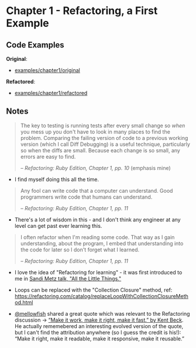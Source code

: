 # Chapter 1 - Refactoring, a First Example

## Code Examples

**Original**:
- [examples/chapter1/original](examples/chapter1/original)

**Refactored**:
- [examples/chapter1/refactored](examples/chapter1/refactored)

## Notes

> The key to testing is running tests after every small change so _when_ you mess up you don't have to look in many places to find the problem.
> Comparing the failing version of code to a previous working version (which I call Diff Debugging) is a useful technique, particularly so when the diffs are small.
> Because each change is so small, any errors are easy to find.
>
> – _Refactoring: Ruby Edition, Chapter 1, pp. 10_ (emphasis mine)

- I find myself doing this all the time.

> Any fool can write code that a computer can understand.
> Good programmers write code that humans can understand.
>
> – _Refactoring: Ruby Edition, Chapter 1, pp. 11_

- There's a lot of wisdom in this - and I don't think any engineer at any level can get past ever learning this.

> I often refactor when I'm reading some code.
> That way as I gain understanding, about the program, I embed that understanding into the code for later so I don't forget what I learned.
>
> – _Refactoring: Ruby Edition, Chapter 1, pp. 11_

- I love the idea of "Refactoring for learning" - it was first introduced to me in [Sandi Metz talk, "All the Little Things."](https://www.youtube.com/watch?v=8bZh5LMaSmE&list=PLqal2KPbpmUwQurG_ixyT9pAHcesUjvJ5&index=4)


- Loops can be replaced with the "Collection Closure" method, ref: https://refactoring.com/catalog/replaceLoopWithCollectionClosureMethod.html

- [@mellowfish](https://github.com/mellowfish) shared a great quote which was relevant to the Refactoring discussion -> [“Make it work, make it right, make it fast.” by Kent Beck](https://www.kentbeck.com/). He actually rememebered an interesting evolved version of the quote, but I can't find the attribution anywhere (so I guess the credit is his!): “Make it right, make it readable, make it responsive, make it reusable.”

